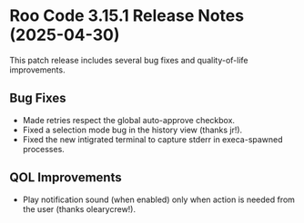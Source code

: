 # Roo Code 3.15.1 Release Notes (2025-04-30)

This patch release includes several bug fixes and quality-of-life improvements.

## Bug Fixes

*   Made retries respect the global auto-approve checkbox.
*   Fixed a selection mode bug in the history view (thanks jr!).
*   Fixed the new intigrated terminal to capture stderr in execa-spawned processes.

## QOL Improvements

*   Play notification sound (when enabled) only when action is needed from the user (thanks olearycrew!).

